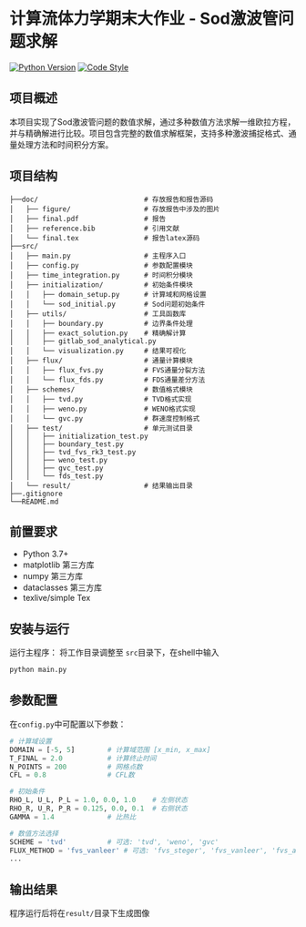 # 计算流体力学期末大作业 - Sod激波管问题求解

[![Python Version](https://img.shields.io/badge/python-3.7%2B-blue)](https://www.python.org/)
[![Code Style](https://img.shields.io/badge/code%20style-black-000000.svg)](https://github.com/psf/black)

## 项目概述
本项目实现了Sod激波管问题的数值求解，通过多种数值方法求解一维欧拉方程，并与精确解进行比较。项目包含完整的数值求解框架，支持多种激波捕捉格式、通量处理方法和时间积分方案。

## 项目结构
```
├──doc/                          # 存放报告和报告源码
│   ├── figure/                  # 存放报告中涉及的图片
│   ├── final.pdf                # 报告
│   ├── reference.bib            # 引用文献
│   └── final.tex                # 报告latex源码
├──src/
│   ├── main.py                  # 主程序入口
│   ├── config.py                # 参数配置模块
│   ├── time_integration.py      # 时间积分模块
│   ├── initialization/          # 初始条件模块
│   │   ├── domain_setup.py      # 计算域和网格设置
│   │   └── sod_initial.py       # Sod问题初始条件
│   ├── utils/                   # 工具函数库
│   │   ├── boundary.py          # 边界条件处理
│   │   ├── exact_solution.py    # 精确解计算
│   │   ├── gitlab_sod_analytical.py
│   │   └── visualization.py     # 结果可视化
│   ├── flux/                    # 通量计算模块
│   │   ├── flux_fvs.py          # FVS通量分裂方法
│   │   └── flux_fds.py          # FDS通量差分方法
│   ├── schemes/                 # 数值格式模块
│   │   ├── tvd.py               # TVD格式实现
│   │   ├── weno.py              # WENO格式实现
│   │   └── gvc.py               # 群速度控制格式
│   ├── test/                    # 单元测试目录
│   │   ├── initialization_test.py
│   │   ├── boundary_test.py
│   │   ├── tvd_fvs_rk3_test.py
│   │   ├── weno_test.py
│   │   ├── gvc_test.py
│   │   └── fds_test.py
│   └── result/                  # 结果输出目录
├──.gitignore
└──README.md

```

## 前置要求

- Python 3.7+
- matplotlib  第三方库
- numpy 第三方库
- dataclasses 第三方库
- texlive/simple Tex


## 安装与运行
运行主程序：
将工作目录调整至 ``` src ```目录下，在shell中输入
   ```bash
   python main.py
   ```

## 参数配置
在`config.py`中可配置以下参数：
```python
# 计算域设置
DOMAIN = [-5, 5]        # 计算域范围 [x_min, x_max]
T_FINAL = 2.0           # 计算终止时间
N_POINTS = 200          # 网格点数
CFL = 0.8               # CFL数

# 初始条件
RHO_L, U_L, P_L = 1.0, 0.0, 1.0    # 左侧状态
RHO_R, U_R, P_R = 0.125, 0.0, 0.1  # 右侧状态
GAMMA = 1.4             # 比热比

# 数值方法选择
SCHEME = 'tvd'          # 可选: 'tvd', 'weno', 'gvc'
FLUX_METHOD = 'fvs_vanleer' # 可选: 'fvs_steger', 'fvs_vanleer', 'fvs_ausm', 'fds_hll'
...
```

## 输出结果
程序运行后将在`result/`目录下生成图像
